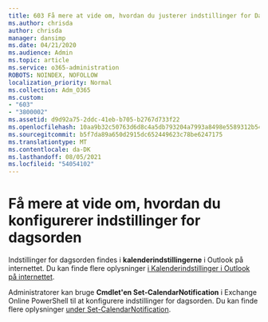 ```yaml
---
title: 603 Få mere at vide om, hvordan du justerer indstillinger for Dagsorden
ms.author: chrisda
author: chrisda
manager: dansimp
ms.date: 04/21/2020
ms.audience: Admin
ms.topic: article
ms.service: o365-administration
ROBOTS: NOINDEX, NOFOLLOW
localization_priority: Normal
ms.collection: Adm_O365
ms.custom:
- "603"
- "3800002"
ms.assetid: d9d92a75-2ddc-41eb-b705-b2767d733f22
ms.openlocfilehash: 10aa9b32c50763d6d8c4a5db793204a7993a8498e5589312b54e2d02a14d7dcd
ms.sourcegitcommit: b5f7da89a650d2915dc652449623c78be6247175
ms.translationtype: MT
ms.contentlocale: da-DK
ms.lasthandoff: 08/05/2021
ms.locfileid: "54054102"
---
```

# <a name="learn-how-to-configure-agenda-settings"></a>Få mere at vide om, hvordan du konfigurerer indstillinger for dagsorden

Indstillinger for dagsorden findes i **kalenderindstillingerne** i Outlook på internettet. Du kan finde flere oplysninger [i Kalenderindstillinger i Outlook på internettet](https://support.office.com/article/12cba5a4-4f95-4d00-bfc3-b694aa67ac8f).

Administratorer kan bruge **Cmdlet'en Set-CalendarNotification** i Exchange Online PowerShell til at konfigurere indstillinger for dagsorden. Du kan finde flere oplysninger [under Set-CalendarNotification](https://technet.microsoft.com/library/dd351284).
